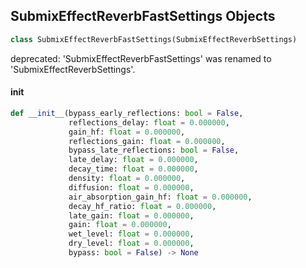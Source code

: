 ## SubmixEffectReverbFastSettings Objects

```python
class SubmixEffectReverbFastSettings(SubmixEffectReverbSettings)
```

deprecated: 'SubmixEffectReverbFastSettings' was renamed to 'SubmixEffectReverbSettings'.

<a id="unreal.SubmixEffectReverbFastSettings.__init__"></a>

#### __init__

```python
def __init__(bypass_early_reflections: bool = False,
             reflections_delay: float = 0.000000,
             gain_hf: float = 0.000000,
             reflections_gain: float = 0.000000,
             bypass_late_reflections: bool = False,
             late_delay: float = 0.000000,
             decay_time: float = 0.000000,
             density: float = 0.000000,
             diffusion: float = 0.000000,
             air_absorption_gain_hf: float = 0.000000,
             decay_hf_ratio: float = 0.000000,
             late_gain: float = 0.000000,
             gain: float = 0.000000,
             wet_level: float = 0.000000,
             dry_level: float = 0.000000,
             bypass: bool = False) -> None
```

<a id="unreal.MediaMetadataItemBPT"></a>